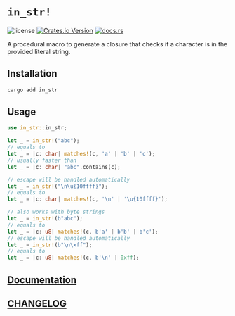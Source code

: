 # `in_str!`

![license](https://img.shields.io/github/license/DiscreteTom/in_str?style=flat-square)
[![Crates.io Version](https://img.shields.io/crates/v/in_str?style=flat-square)](https://crates.io/crates/in_str)
[![docs.rs](https://img.shields.io/docsrs/in_str?style=flat-square)](https://docs.rs/in_str/)

A procedural macro to generate a closure that checks if a character is in the provided literal string.

## Installation

```bash
cargo add in_str
```

## Usage

```rust
use in_str::in_str;

let _ = in_str!("abc");
// equals to
let _ = |c: char| matches!(c, 'a' | 'b' | 'c');
// usually faster than
let _ = |c: char| "abc".contains(c);

// escape will be handled automatically
let _ = in_str!("\n\u{10ffff}");
// equals to
let _ = |c: char| matches!(c, '\n' | '\u{10ffff}');

// also works with byte strings
let _ = in_str!(b"abc");
// equals to
let _ = |c: u8| matches!(c, b'a' | b'b' | b'c');
// escape will be handled automatically
let _ = in_str!(b"\n\xff");
// equals to
let _ = |c: u8| matches!(c, b'\n' | 0xff);
```

## [Documentation](https://docs.rs/in_str/)

## [CHANGELOG](./CHANGELOG.md)
